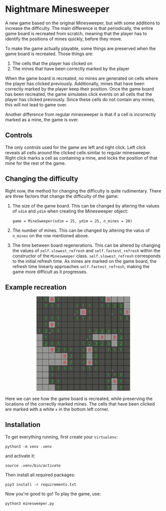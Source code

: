 # Nightmare Minesweeper

A new game based on the original Minesweeper, but with some additions to increase the difficulty. The main difference is that periodically, the entire game board is recreated from scratch, meaning that the player has to identify the positions of mines quickly, before they move. 

To make the game actually playable, some things are preserved when the game board is recreated. Those things are:

1. The cells that the player has clicked on
2. The mines that have been correctly marked by the player

When the game board is recreated, no mines are generated on cells where the player has clicked previously. Additionally, mines that have been correctly marked by the player keep their position. Once the game board has been recreated, the game simulates click events on all cells that the player has clicked previously. Since these cells do not contain any mines, this will not lead to game over.

Another difference from regular minesweeper is that if a cell is incorrectly marked as a mine, the game is over. 

## Controls

The only controls used for the game are left and right click. Left click reveals all cells around the clicked cells similar to regular minesweeper. Right click marks a cell as containing a mine, and locks the position of that mine for the rest of the game. 

## Changing the difficulty

Right now, the method for changing the difficulty is quite rudimentary. There are three factors that change the difficulty of the game:

1. The size of the game board. This can be changed by altering the values of `xdim` and `ydim` when creating the Minesweeper object:
    
    `game = MineSweeper(xdim = 25, ydim = 25, n_mines = 20)`

2. The number of mines. This can be changed by altering the valus of `n_mines` on the row mentioned above. 
3. The time between board regenerations. This can be altered by changing the values of `self.slowest_refresh` and `self.fastest_refresh` within the constructor of the `Minesweeper` class. `self.slowest_refresh` corresponds to the initial refresh time. As mines are marked on the game board, the refresh time linearly approaches `self.fastest_refresh`, making the game more difficult as it progresses. 

## Example recreation

<p align="center">
	<img src="/examples/example.gif" width="60%" />
</p>

Here we can see how the game board is recreated, while preserving the locations of the correctly marked mines. The cells that have been clicked are marked with a white `x` in the bottom left corner. 

## Installation

To get everything running, first create your `virtualenv`:

    python3 -m venv .venv
    
and activate it:

    source .venv/bin/activate
    
Then install all required packages:

    pip3 install -r requirements.txt
    
Now you're good to go! To play the game, use:

    python3 minesweeper.py

